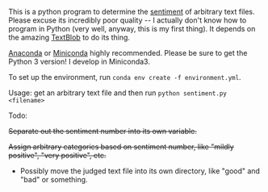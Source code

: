 This is a python program to determine the [sentiment](https://en.wikipedia.org/wiki/Sentiment_analysis) of arbitrary text files. Please excuse its incredibly poor quality -- I actually don't know how to program in Python (very well, anyway, this is my first thing). It depends on the amazing [TextBlob](https://textblob.readthedocs.io/en/dev/) to do its thing.

[Anaconda](https://www.anaconda.com/distribution/) or [Miniconda](https://docs.conda.io/en/latest/miniconda.html) highly recommended. Please be sure to get the Python 3 version! I develop in Miniconda3.

To set up the environment, run ```conda env create -f environment.yml```.

Usage: get an arbitrary text file and then run `python sentiment.py <filename>`

Todo:

~~Separate out the sentiment number into its own variable.~~

~~Assign arbitrary categories based on sentiment number, like "mildly positive", "very positive", etc.~~

* Possibly move the judged text file into its own directory, like "good" and "bad" or something.

